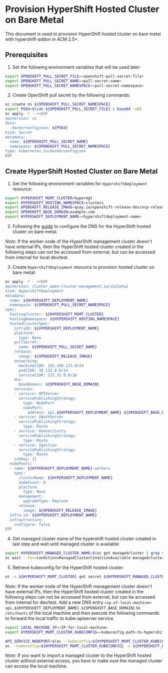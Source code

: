 # Provision HyperShift Hosted Cluster on Bare Metal

This document is used to provision HyperShift hosted cluster on bare metal with hypershift-addon in ACM 2.5+.

## Prerequisites

1. Set the following environment variables that will be used later:

```bash
export OPENSHIFT_PULL_SECRET_FILE=<openshift-pull-secret-file>
export OPENSHIFT_PULL_SECRET_NAME=<pull-secret-name>
export OPENSHIFT_PULL_SECRET_NAMESPACE=<pull-secret-namespace>
```

2. Create OpenShift pull secret by the following commands:

```bash
oc create ns ${OPENSHIFT_PULL_SECRET_NAMESPACE}
export PS64=$(cat ${OPENSHIFT_PULL_SECRET_FILE} | base64 -w0)
oc apply -f - <<EOF
apiVersion: v1
data:
  .dockerconfigjson: ${PS64}
kind: Secret
metadata:
  name: ${OPENSHIFT_PULL_SECRET_NAME}
  namespace: ${OPENSHIFT_PULL_SECRET_NAMESPACE}
type: kubernetes.io/dockerconfigjson
EOF
```

## Create HyperShift Hosted Cluster on Bare Metal

1. Set the following environment variables for `HypershiftDeployment` resource:

```bash
export HYPERSHIFT_MGMT_CLUSTER=hypermgt
export HYPERSHIFT_HOSTING_NAMESPACE=clusters
export OPENSHIFT_RELEASE_IMAGE=quay.io/openshift-release-dev/ocp-release:4.10.15-x86_64
export OPENSHIFT_BASE_DOMAIN=example.com
export HYPERSHIFT_DEPLOYMENT_NAME=<hypershiftdeployment-name>
```

2. Following the [guide](https://hypershift-docs.netlify.app/how-to/none/create-none-cluster/#requisites) to configure the DNS for the HyperShift hosted cluster on bare metal.

_Note_: If the worker node of the HyperShift management cluster doesn't have external IPs, then the HyperShift hosted cluster created in the following steps can not be accessed from external, but can be accessed from internal for local dev/test.

3. Create `HypershiftDeployment` resource to provision hosted cluster on bare metal:

```bash
oc apply -f - <<EOF
apiVersion: cluster.open-cluster-management.io/v1alpha1
kind: HypershiftDeployment
metadata:
  name: ${HYPERSHIFT_DEPLOYMENT_NAME}
  namespace: ${OPENSHIFT_PULL_SECRET_NAMESPACE}
spec:
  hostingCluster: ${HYPERSHIFT_MGMT_CLUSTER}
  hostingNamespace: ${HYPERSHIFT_HOSTING_NAMESPACE}
  hostedClusterSpec:
    infraID: ${HYPERSHIFT_DEPLOYMENT_NAME}
    platform:
      type: None
    pullSecret:
      name: ${OPENSHIFT_PULL_SECRET_NAME}
    release:
      image: ${OPENSHIFT_RELEASE_IMAGE}
    networking:
      machineCIDR: 192.168.123.0/24
      podCIDR: 10.132.0.0/14
      serviceCIDR: 172.31.0.0/16
    dns:
      baseDomain: ${OPENSHIFT_BASE_DOMAIN}
    services:
    - service: APIServer
      servicePublishingStrategy:
        type: NodePort
        nodePort:
          address: api.${HYPERSHIFT_DEPLOYMENT_NAME}.${OPENSHIFT_BASE_DOMAIN}
    - service: OAuthServer
      servicePublishingStrategy:
        type: Route
    - service: Konnectivity
      servicePublishingStrategy:
        type: Route
    - service: Ignition
      servicePublishingStrategy:
        type: Route
    sshKey: {}
  nodePools:
  - name: ${HYPERSHIFT_DEPLOYMENT_NAME}-workers
    spec:
      clusterName: ${HYPERSHIFT_DEPLOYMENT_NAME}
      nodeCount: 0
      platform:
        type: None
      management:
        upgradeType: Replace
      release:
        image: ${OPENSHIFT_RELEASE_IMAGE}
  infra-id: ${HYPERSHIFT_DEPLOYMENT_NAME}
  infrastructure:
    configure: false
EOF
```

4. Get managed cluster name of the hypershift hosted cluster created in last step and wait until managed cluster is available:

```bash
export HYPERSHIFT_MANAGED_CLUSTER_NAME=$(oc get managedcluster | grep ${HYPERSHIFT_DEPLOYMENT_NAME} | awk '{print $1}')
oc wait --for=condition=ManagedClusterConditionAvailable managedcluster/${HYPERSHIFT_MANAGED_CLUSTER_NAME} --timeout=600s
```

5. Retrieve kubeconfig for the HyperShift hosted cluster:

```bash
oc -n ${HYPERSHIFT_MGMT_CLUSTER} get secret ${HYPERSHIFT_MANAGED_CLUSTER_NAME}-admin-kubeconfig -o jsonpath="{.data.kubeconfig}" | base64 -d
```

  _Note_: If the worker node of the HyperShift management cluster doesn't have external IPs, then the HyperShift hosted cluster created in the following steps can not be accessed from external, but can be accessed from internal for dev/test. Add a new DNS entry `<ip-of-local-machine> api.${HYPERSHIFT_DEPLOYMENT_NAME}.${OPENSHIFT_BASE_DOMAIN}` to `/etc/hosts` of the local machine and then execute the following commands to forward the local traffic to kube-apiserver service.

  ```bash
  export LOCAL_MACHINE_IP=<IP-for-local-machine>
  export HYPERSHIFT_MGMT_CLUSTER_KUBECONFIG=<kubeconfig-path-to-hypershift-management-cluster>
  ```
  ```bash
  API_SERVICE_NODEPORT=$(oc --kubeconfig=${HYPERSHIFT_MGMT_CLUSTER_KUBECONFIG} -n ${HYPERSHIFT_HOSTING_NAMESPACE}-${HYPERSHIFT_DEPLOYMENT_NAME} get svc/kube-apiserver -o jsonpath='{.spec.ports[?(@.port==6443)].nodePort}')
  oc --kubeconfig=${HYPERSHIFT_MGMT_CLUSTER_KUBECONFIG} -n ${HYPERSHIFT_HOSTING_NAMESPACE}-${HYPERSHIFT_DEPLOYMENT_NAME} port-forward svc/kube-apiserver ${API_SERVICE_NODEPORT}:6443 --address=${LOCAL_MACHINE_IP}
  ```

  _Note_: If you want to import a managed cluster to the HyperShift hosted cluster without external access, you have to make sure the managed cluster can access the local machine.
